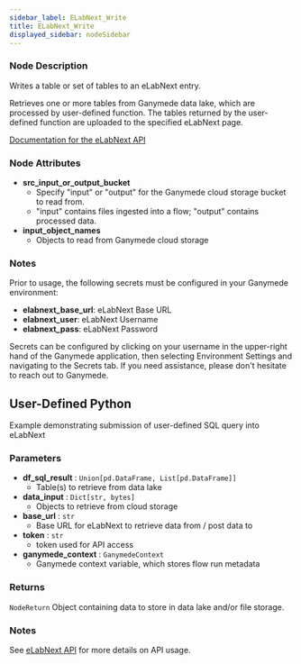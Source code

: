 ```yaml
---
sidebar_label: ELabNext_Write
title: ELabNext_Write
displayed_sidebar: nodeSidebar
---
```


### Node Description
Writes a table or set of tables to an eLabNext entry.

Retrieves one or more tables from Ganymede data lake, which are processed by user-defined
function.  The tables returned by the user-defined function are uploaded to
the specified eLabNext page.

[Documentation for the eLabNext API](https://www.elabjournal.com/docs/api/index#!/Experiment_Sections/ExperimentSection_CreateSection)


### Node Attributes
- **src_input_or_output_bucket**
  - Specify "input" or "output" for the Ganymede cloud storage bucket to read from.
  - "input" contains files ingested into a flow; "output" contains processed data.
- **input_object_names**
  - Objects to read from Ganymede cloud storage


### Notes
Prior to usage, the following secrets must be configured in your Ganymede environment:
- **elabnext_base_url**: eLabNext Base URL
- **elabnext_user**: eLabNext Username
- **elabnext_pass**: eLabNext Password

Secrets can be configured by clicking on your username in the upper-right hand of the Ganymede
application, then selecting Environment Settings and navigating to the Secrets tab. If you need
assistance, please don't hesitate to reach out to Ganymede.
## User-Defined Python
Example demonstrating submission of user-defined SQL query into eLabNext


### Parameters
- **df_sql_result** : `Union[pd.DataFrame, List[pd.DataFrame]]`
    - Table(s) to retrieve from data lake
- **data_input** : `Dict[str, bytes]`
    - Objects to retrieve from cloud storage
- **base_url** : `str`
    - Base URL for eLabNext to retrieve data from / post data to
- **token** : `str`
    - token used for API access
- **ganymede_context** : `GanymedeContext`
    - Ganymede context variable, which stores flow run metadata


### Returns
`NodeReturn`
  Object containing data to store in data lake and/or file storage.


### Notes
See [eLabNext API](https://www.elabjournal.com/docs/api/index) for more details on API usage.